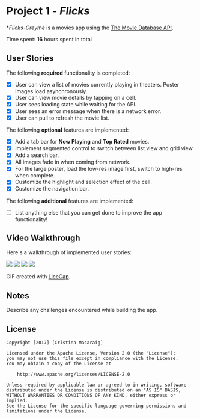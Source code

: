 # Project 1 - *Flicks*

**Flicks-Creyme* is a movies app using the [The Movie Database API](http://docs.themoviedb.apiary.io/#).

Time spent: **16** hours spent in total

## User Stories

The following **required** functionality is completed:

- [x] User can view a list of movies currently playing in theaters. Poster images load asynchronously.
- [x] User can view movie details by tapping on a cell.
- [x] User sees loading state while waiting for the API.
- [x] User sees an error message when there is a network error.
- [x] User can pull to refresh the movie list.

The following **optional** features are implemented:

- [x] Add a tab bar for **Now Playing** and **Top Rated** movies.
- [x] Implement segmented control to switch between list view and grid view.
- [x] Add a search bar.
- [x] All images fade in when coming from network.
- [x] For the large poster, load the low-res image first, switch to high-res when complete.
- [x] Customize the highlight and selection effect of the cell.
- [x] Customize the navigation bar.

The following **additional** features are implemented:

- [ ] List anything else that you can get done to improve the app functionality!

## Video Walkthrough

Here's a walkthrough of implemented user stories:



<img src='https://cloud.githubusercontent.com/assets/20750697/24596682/a1d5b172-17f5-11e7-8560-adea31b2352f.jpeg' />
<img src='hhttps://drive.google.com/file/d/0B2lv-HKZRsR7RlJQMzQyc1VTLWc/view?usp=sharing' />
<img src='https://drive.google.com/file/d/0B2lv-HKZRsR7Yi1nRXBWNjg4ajQ/view?usp=sharing' />
<img src='https://drive.google.com/file/d/0B2lv-HKZRsR7akZYTGlpb3lzVjA/view?usp=sharing' />


GIF created with [LiceCap](http://www.cockos.com/licecap/).

## Notes

Describe any challenges encountered while building the app.

## License

    Copyright [2017] [Cristina Macaraig]

    Licensed under the Apache License, Version 2.0 (the "License");
    you may not use this file except in compliance with the License.
    You may obtain a copy of the License at

        http://www.apache.org/licenses/LICENSE-2.0

    Unless required by applicable law or agreed to in writing, software
    distributed under the License is distributed on an "AS IS" BASIS,
    WITHOUT WARRANTIES OR CONDITIONS OF ANY KIND, either express or implied.
    See the License for the specific language governing permissions and
    limitations under the License.
